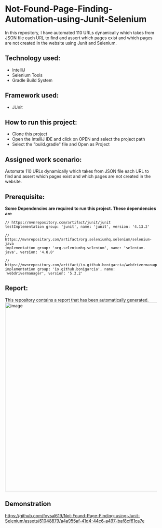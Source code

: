 # Not-Found-Page-Finding-Automation-using-Junit-Selenium
In this repository, I have automated 110 URLs dynamically which takes from JSON file each URL to find and assert which pages exist and which pages are not created in the website using Junit and Selenium.

## Technology used:
- IntelliJ 
- Selenium Tools
- Gradle Build System
  
## Framework used:
- JUnit
  
## How to run this project:
- Clone this project
- Open the IntelliJ IDE and click on OPEN and select the project path
- Select the "build.gradle" file and Open as Project

## Assigned work scenario:
Automate 110 URLs dynamically which takes from JSON file each URL to find and assert which pages exist and which pages are not created in the website.

## Prerequisite:
**Some Dependencies are required to run this project. These dependencies are**

    // https://mvnrepository.com/artifact/junit/junit
    testImplementation group: 'junit', name: 'junit', version: '4.13.2'
    
    // https://mvnrepository.com/artifact/org.seleniumhq.selenium/selenium-java
    implementation group: 'org.seleniumhq.selenium', name: 'selenium-java', version: '4.8.0'
    
    // https://mvnrepository.com/artifact/io.github.bonigarcia/webdrivermanager
    implementation group: 'io.github.bonigarcia', name: 'webdrivermanager', version: '5.3.2'

## Report:
This repository contains a report that has been automatically generated.
<img width="623" alt="image" src="https://github.com/foysal619/Not-Found-Page-Finding-using-Junit-Selenium/assets/61048879/d91068ab-191f-4068-afdc-61f86ff35378">

## Demonstration
https://github.com/foysal619/Not-Found-Page-Finding-using-Junit-Selenium/assets/61048879/a4a955af-41d4-44c6-a497-baf8cf61ca7e









